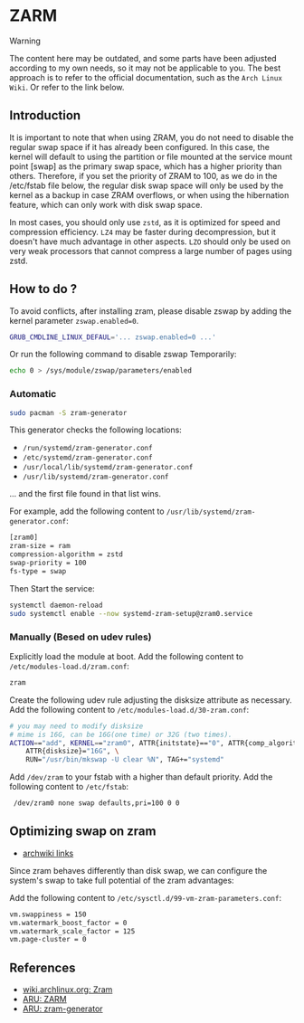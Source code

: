 # ZARM

> [!WARNING]
> The content here may be outdated, and some parts have been adjusted according to my own needs, so it may not be applicable to you. The best approach is to refer to the official documentation, such as the `Arch Linux Wiki`. Or refer to the link below.

## Introduction

It is important to note that when using ZRAM, you do not need to disable the regular swap space if it has already been configured. In this case, the kernel will default to using the partition or file mounted at the service mount point [swap] as the primary swap space, which has a higher priority than others. Therefore, if you set the priority of ZRAM to 100, as we do in the /etc/fstab file below, the regular disk swap space will only be used by the kernel as a backup in case ZRAM overflows, or when using the hibernation feature, which can only work with disk swap space.

In most cases, you should only use `zstd`, as it is optimized for speed and compression efficiency. `LZ4` may be faster during decompression, but it doesn't have much advantage in other aspects. `LZO` should only be used on very weak processors that cannot compress a large number of pages using zstd.

## How to do ?

To avoid conflicts, after installing zram, please disable zswap by adding the kernel parameter `zswap.enabled=0`.

```sh
GRUB_CMDLINE_LINUX_DEFAUL='... zswap.enabled=0 ...'
```

Or run the following command to disable zswap Temporarily:

```sh
echo 0 > /sys/module/zswap/parameters/enabled
```

### Automatic

```sh
sudo pacman -S zram-generator
```

This generator checks the following locations:

- `/run/systemd/zram-generator.conf`
- `/etc/systemd/zram-generator.conf`
- `/usr/local/lib/systemd/zram-generator.conf`
- `/usr/lib/systemd/zram-generator.conf`

… and the first file found in that list wins.

For example, add the following content to `/usr/lib/systemd/zram-generator.conf`:

```sh
[zram0]
zram-size = ram
compression-algorithm = zstd
swap-priority = 100
fs-type = swap
```

Then Start the service:

```sh
systemctl daemon-reload
sudo systemctl enable --now systemd-zram-setup@zram0.service
```

### Manually (Besed on udev rules)

Explicitly load the module at boot.
Add the following content to `/etc/modules-load.d/zram.conf`:

```sh
zram
```

Create the following udev rule adjusting the disksize attribute as necessary.
Add the following content to `/etc/modules-load.d/30-zram.conf`:

```sh
# you may need to modify disksize
# mime is 16G, can be 16G(one time) or 32G (two times).
ACTION=="add", KERNEL=="zram0", ATTR{initstate}=="0", ATTR{comp_algorithm}="zstd", \
    ATTR{disksize}="16G", \
    RUN="/usr/bin/mkswap -U clear %N", TAG+="systemd"
```

Add `/dev/zram` to your fstab with a higher than default priority.
Add the following content to `/etc/fstab`:

```sh
 /dev/zram0 none swap defaults,pri=100 0 0
```

## Optimizing swap on zram

- [archwiki links](https://wiki.archlinux.org/title/Zram#Optimizing_swap_on_zram)

Since zram behaves differently than disk swap, we can configure the system's swap to take full potential of the zram advantages:

Add the following content to `/etc/sysctl.d/99-vm-zram-parameters.conf`:

```sh
vm.swappiness = 150
vm.watermark_boost_factor = 0
vm.watermark_scale_factor = 125
vm.page-cluster = 0
```

## References

- [wiki.archlinux.org: Zram](https://wiki.archlinux.org/title/Zram)
- [ARU: ZARM](https://ventureo.codeberg.page/source/kernel-parameters.html#zram)
- [ARU: zram-generator](https://ventureo.codeberg.page/source/services.html#zram-generator)
